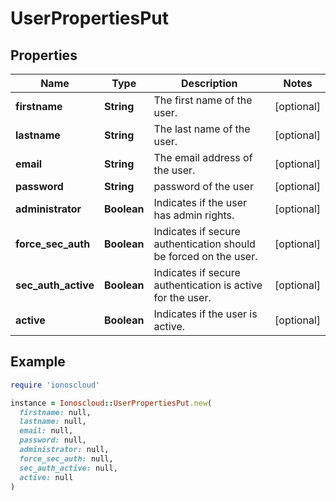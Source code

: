 # UserPropertiesPut

## Properties

| Name | Type | Description | Notes |
| ---- | ---- | ----------- | ----- |
| **firstname** | **String** | The first name of the user. | [optional] |
| **lastname** | **String** | The last name of the user. | [optional] |
| **email** | **String** | The email address of the user. | [optional] |
| **password** | **String** | password of the user | [optional] |
| **administrator** | **Boolean** | Indicates if the user has admin rights. | [optional] |
| **force_sec_auth** | **Boolean** | Indicates if secure authentication should be forced on the user. | [optional] |
| **sec_auth_active** | **Boolean** | Indicates if secure authentication is active for the user. | [optional] |
| **active** | **Boolean** | Indicates if the user is active. | [optional] |

## Example

```ruby
require 'ionoscloud'

instance = Ionoscloud::UserPropertiesPut.new(
  firstname: null,
  lastname: null,
  email: null,
  password: null,
  administrator: null,
  force_sec_auth: null,
  sec_auth_active: null,
  active: null
)
```

